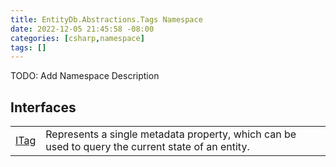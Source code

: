 ```yaml
---
title: EntityDb.Abstractions.Tags Namespace
date: 2022-12-05 21:45:58 -08:00
categories: [csharp,namespace]
tags: []
---
```



TODO: Add Namespace Description

## Interfaces
<table><tr><td><a href='/posts/csharp.interface.entitydb.abstractions.tags.itag/'>ITag</a></td><td>
Represents a single metadata property, which can be used to query the current state of an entity.
</td></tr></table>

